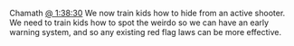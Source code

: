 Chamath [@ 1:38:30](https://youtu.be/8DQ87UHAGTk)
We now train kids how to hide from an active shooter. We need to train kids how to spot the weirdo so we can have an early warning system, and so any existing red flag laws can be more effective.
